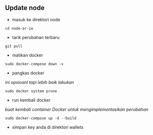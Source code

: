 ## Update node

* masuk ke direktori node
```
cd node-ar-io
```
* tarik perubahan terbaru
```
git pull
```
* matikan docker
```
sudo docker-compose down -v
```
* pangkas docker

*ini opsioanl tapi lebih baik lakukan*
```
sudo docker system prune
```
* run kembali docker

*buat kembali container Docker untuk mengimplementasikan perubahan*
```
sudo docker-compose up -d --build
```
* simpan key anda di direktori wallets



